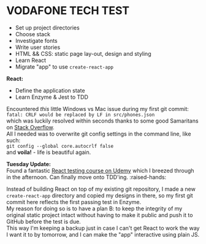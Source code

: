 # VODAFONE TECH TEST

- Set up project directories  
- Choose stack   
- Investigate fonts  
- Write user stories  
- HTML && CSS: static page lay-out, design and styling  
- Learn React  
- Migrate "app" to use `create-react-app`  

**React:**  
- Define the application state
- Learn Enzyme & Jest to TDD  



Encountered *this* little Windows vs Mac issue during my first git commit:      
```fatal: CRLF would be replaced by LF in src/phones.json```  
which was luckily resolved within seconds thanks to some good Samaritans on [Stack Overflow](https://stackoverflow.com/questions/20168639/git-commit-get-fatal-error-fatal-crlf-would-be-replaced-by-lf-in).  
All I needed was to overwrite git config settings in the command line, like such:  
```git config --global core.autocrlf false```  
and **voila!** - life is beautiful again.  

**Tuesday Update:**  
Found a fantastic [React testing course on Udemy](https://www.udemy.com/react-testing/) which I breezed through in the afternoon. Can finally move onto TDD'ing. :raised-hands:
 
Instead of building React on top of my existing git repository, I made a new `create-react-app` directory and copied my designs in there, so my first git commit here reflects the first passing test in Enzyme.  
My reason for doing so is to have a plan B: to keep the integrity of my original static project intact without having to make it public and push it to GitHub before the test is due.  
This way I'm keeping a backup just in case I can't get React to work the way I want it to by tomorrow, and I can make the "app" interactive using plain JS.  

